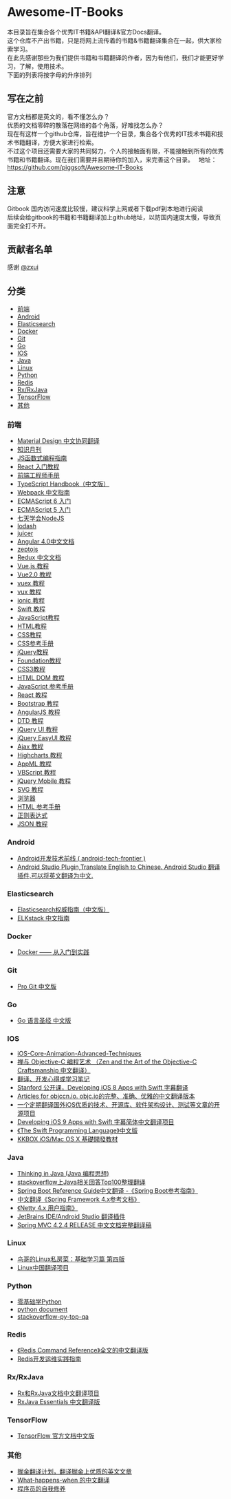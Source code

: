 # Awesome-IT-Books  
本目录旨在集合各个优秀IT书籍&API翻译&官方Docs翻译。  
这个仓库不产出书籍，只是将网上流传着的书籍&书籍翻译集合在一起，供大家检索学习。  
在此先感谢那些为我们提供书籍和书籍翻译的作者，因为有他们，我们才能更好学习，了解，使用技术。  
下面的列表将按字母的升序排列  

## 写在之前
官方文档都是英文的，看不懂怎么办？  
优质的文档零碎的散落在网络的各个角落，好难找怎么办？  
现在有这样一个github仓库，旨在维护一个目录，集合各个优秀的IT技术书籍和技术书籍翻译，方便大家进行检索。  
不过这个项目还需要大家的共同努力，个人的接触面有限，不能接触到所有的优秀书籍和书籍翻译。现在我们需要并且期待你的加入，来完善这个目录。  
地址：https://github.com/piggsoft/Awesome-IT-Books  

## 注意
Gitbook 国内访问速度比较慢，建议科学上网或者下载pdf到本地进行阅读  
后续会给gitbook的书籍和书籍翻译加上github地址，以防国内速度太慢，导致页面完全打不开。

## 贡献者名单
感谢 [@zxui](https://github.com/zxui)

## 分类
* [前端](#前端)
* [Android](#android)
* [Elasticsearch](#elasticsearch)
* [Docker](#docker)
* [Git](#git)
* [Go](#go)
* [IOS](#ios)
* [Java](#java)
* [Linux](#linux)
* [Python](#python)
* [Redis](#redis)
* [Rx/RxJava](#rxrxjava)
* [TensorFlow](#tensorflow)
* [其他](#其他)

### 前端
* [Material Design 中文协同翻译](https://github.com/1sters/material_design_zh)
* [知识月刊](https://github.com/jsfront/month)
* [JS函数式编程指南](https://www.gitbook.com/book/llh911001/mostly-adequate-guide-chinese/details)
* [React 入门教程](https://www.gitbook.com/book/hulufei/react-tutorial/details)
* [前端工程师手册](https://www.gitbook.com/book/leohxj/front-end-database/details)
* [TypeScript Handbook（中文版）](https://www.gitbook.com/book/zhongsp/typescript-handbook/details)
* [Webpack 中文指南](https://www.gitbook.com/book/zhaoda/webpack/details)
* [ECMAScript 6 入门](http://es6.ruanyifeng.com/)
* [ECMAScript 5 入门](http://lzw.me/pages/ecmascript/)
* [七天学会NodeJS](http://nqdeng.github.io/7-days-nodejs/)
* [lodash](http://lodashjs.com/docs/)
* [juicer](http://juicer.name/docs/docs_zh_cn.html)
* [Angular 4.0中文文档](https://angular.cn/docs/ts/latest/)
* [zeptojs](http://www.zeptojs.cn/)
* [Redux 中文文档](http://cn.redux.js.org/index.html)
* [Vue.js 教程](http://www.ctolib.com/docs-vue-js-c-index)
* [Vue2.0 教程](http://cn.vuejs.org/v2/guide/installation.html#独立版本)
* [vuex 教程](https://vuex.vuejs.org/zh-cn/api.html)
* [vux 教程](https://vux.li/#/zh-CN/README)
* [ionic 教程](http://learn.jser.com/ionic/ionic-tutorial.html)
* [Swift 教程](http://learn.jser.com/swift/swift-tutorial.html)
* [JavaScript教程](http://learn.jser.com/js/js-tutorial.html)
* [HTML教程](http://learn.jser.com/html/html-tutorial.html)
* [CSS教程](http://learn.jser.com/css/css-tutorial.html)
* [CSS参考手册](http://learn.jser.com/cssref/css-reference.html)
* [jQuery教程](http://learn.jser.com/jquery/jquery-tutorial.html)
* [Foundation教程](http://learn.jser.com/jquery/jquery-tutorial.html)
* [CSS3教程](http://learn.jser.com/css3/css3-tutorial.html)
* [HTML DOM 教程](http://learn.jser.com/htmldom/htmldom-tutorial.html)
* [JavaScript 参考手册](http://learn.jser.com/jsref/jsref-tutorial.html)
* [React 教程](http://learn.jser.com/react/react-tutorial.html)
* [Bootstrap 教程](http://learn.jser.com/bootstrap/bootstrap-tutorial.html)
* [AngularJS 教程](http://learn.jser.com/angularjs/angularjs-tutorial.html)
* [DTD 教程](http://learn.jser.com/dtd/dtd-tutorial.html)
* [jQuery UI 教程](http://learn.jser.com/jqueryui/jqueryui-tutorial.html)
* [jQuery EasyUI 教程](http://learn.jser.com/jeasyui/jqueryeasyui-tutorial.html)
* [Ajax 教程](http://learn.jser.com/ajax/ajax-tutorial.html)
* [Highcharts 教程](http://learn.jser.com/highcharts/highcharts-tutorial.html)
* [AppML 教程](http://learn.jser.com/appml/appml-tutorial.html)
* [VBScript 教程](http://learn.jser.com/vbscript/vbscript-tutorial.html)
* [jQuery Mobile 教程](http://learn.jser.com/jquerymobile/jquerymobile-tutorial.html)
* [SVG 教程](http://learn.jser.com/svg/svg-tutorial.html)
* [浏览器](http://learn.jser.com/browsers/browser-information.html)
* [HTML 参考手册](http://learn.jser.com/tags/html-reference.html)
* [正则表达式](http://learn.jser.com/regexp/regexp-tutorial.html)
* [JSON 教程](http://learn.jser.com/json/json-tutorial.html)

### Android
* [Android开发技术前线 ( android-tech-frontier )](https://github.com/hehonghui/android-tech-frontier)
* [Android Studio Plugin,Translate English to Chinese. Android Studio 翻译插件,可以将英文翻译为中文.](https://github.com/Skykai521/ECTranslation)

### Elasticsearch
* [Elasticsearch权威指南（中文版）](https://www.gitbook.com/book/looly/elasticsearch-the-definitive-guide-cn/details)
* [ELKstack 中文指南](https://www.gitbook.com/book/chenryn/elk-stack-guide-cn/details)

### Docker
* [Docker —— 从入门到实践](https://www.gitbook.com/book/yeasy/docker_practice/details)

### Git
* [Pro Git 中文版](https://www.gitbook.com/book/0532/progit/details)

### Go
* [Go 语言圣经 中文版](https://www.gitbook.com/book/wizardforcel/gopl-zh/details)

### IOS
 * [iOS-Core-Animation-Advanced-Techniques](https://github.com/AttackOnDobby/iOS-Core-Animation-Advanced-Techniques)
 * [禅与 Objective-C 编程艺术 （Zen and the Art of the Objective-C Craftsmanship 中文翻译）](https://github.com/oa414/objc-zen-book-cn)
 * [翻译、开发心得或学习笔记](https://github.com/nixzhu/dev-blog)
 * [Stanford 公开课，Developing iOS 8 Apps with Swift 字幕翻译](https://github.com/X140Yu/Developing_iOS_8_Apps_With_Swift)
 * [Articles for objccn.io. objc.io的完整、准确、优雅的中文翻译版本](https://github.com/objccn/articles)
 * [一个定期翻译国外iOS优质的技术、开源库、软件架构设计、测试等文章的开源项目](https://github.com/hehonghui/iOS-tech-frontier)
 * [Developing iOS 9 Apps with Swift 字幕简体中文翻译项目](https://github.com/SwiftGGTeam/Developing-iOS-9-Apps-with-Swift)
 * [《The Swift Programming Language》中文版](https://www.gitbook.com/book/numbbbbb/-the-swift-programming-language-/details)
 * [KKBOX iOS/Mac OS X 基礎開發教材](https://www.gitbook.com/book/zonble/kkbox-ios-dev/details)

### Java
* [Thinking in Java (Java 编程思想)](https://www.gitbook.com/book/quanke/think-in-java/details)
* [stackoverflow上Java相关回答Top100整理翻译](https://github.com/giantray/stackoverflow-java-top-qa)
* [Spring Boot Reference Guide中文翻译 -《Spring Boot参考指南》](https://github.com/qibaoguang/Spring-Boot-Reference-Guide)
* [中文翻译《Spring Framework 4.x参考文档》](https://github.com/waylau/spring-framework-4-reference)
* [《Netty 4.x 用户指南》](https://github.com/waylau/netty-4-user-guide)
* [JetBrains IDE/Android Studio 翻译插件](https://github.com/YiiGuxing/TranslationPlugin)
* [Spring MVC 4.2.4 RELEASE 中文文档完整翻译稿](https://github.com/linesh-simplicity/translation-spring-mvc-4-documentation)

### Linux
* [鸟哥的Linux私房菜：基础学习篇 第四版](https://www.gitbook.com/book/wizardforcel/vbird-linux-basic-4e/details)
* [Linux中国翻译项目](https://github.com/LCTT/TranslateProject)

### Python
* [零基础学Python](https://www.gitbook.com/book/looly/python-basic/details)
* [python document](https://github.com/ictar/python-doc)
* [stackoverflow-py-top-qa](https://github.com/wklken/stackoverflow-py-top-qa)

### Redis
* [《Redis Command Reference》全文的中文翻译版](https://github.com/huangz1990/redis)
* [Redis开发运维实践指南](https://www.gitbook.com/book/gnuhpc/redis-all-about/details)

### Rx/RxJava
* [Rx和RxJava文档中文翻译项目](https://github.com/mcxiaoke/RxDocs)
* [RxJava Essentials 中文翻译版](https://github.com/yuxingxin/RxJava-Essentials-CN)

### TensorFlow
* [TensorFlow 官方文档中文版](https://github.com/jikexueyuanwiki/tensorflow-zh)

### 其他
* [掘金翻译计划，翻译掘金上优质的英文文章](https://github.com/xitu/gold-miner)
* [What-happens-when 的中文翻译](https://github.com/skyline75489/what-happens-when-zh_CN)
* [程序员的自我修养](https://www.gitbook.com/book/leohxj/a-programmer-prepares/details)
